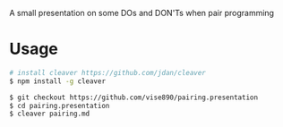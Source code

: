 A small presentation on some DOs and DON'Ts when pair programming

# Usage

```bash
# install cleaver https://github.com/jdan/cleaver
$ npm install -g cleaver

$ git checkout https://github.com/vise890/pairing.presentation
$ cd pairing.presentation
$ cleaver pairing.md
```
